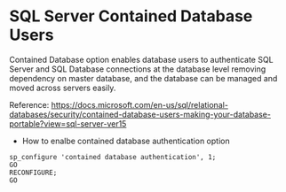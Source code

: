 SQL Server Contained Database Users
===================================

Contained Database option enables database users to authenticate SQL Server and SQL Database connections at the database level removing dependency on master database, and the database can be managed and moved across servers easily.


Reference: https://docs.microsoft.com/en-us/sql/relational-databases/security/contained-database-users-making-your-database-portable?view=sql-server-ver15


* How to enalbe contained database authentication option
```
sp_configure 'contained database authentication', 1;  
GO  
RECONFIGURE;  
GO  
```

